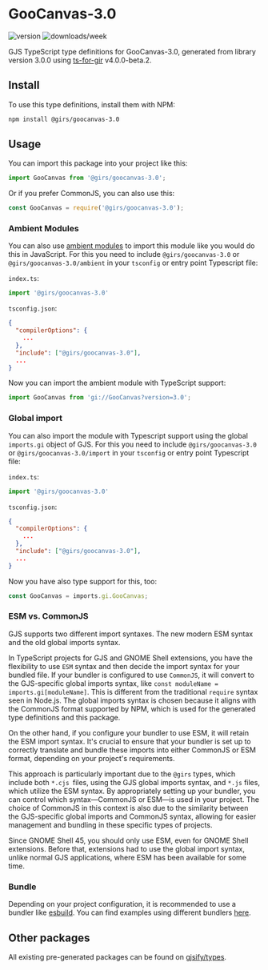 
# GooCanvas-3.0

![version](https://img.shields.io/npm/v/@girs/goocanvas-3.0)
![downloads/week](https://img.shields.io/npm/dw/@girs/goocanvas-3.0)


GJS TypeScript type definitions for GooCanvas-3.0, generated from library version 3.0.0 using [ts-for-gir](https://github.com/gjsify/ts-for-gir) v4.0.0-beta.2.


## Install

To use this type definitions, install them with NPM:
```bash
npm install @girs/goocanvas-3.0
```

## Usage

You can import this package into your project like this:
```ts
import GooCanvas from '@girs/goocanvas-3.0';
```

Or if you prefer CommonJS, you can also use this:
```ts
const GooCanvas = require('@girs/goocanvas-3.0');
```

### Ambient Modules

You can also use [ambient modules](https://github.com/gjsify/ts-for-gir/tree/main/packages/cli#ambient-modules) to import this module like you would do this in JavaScript.
For this you need to include `@girs/goocanvas-3.0` or `@girs/goocanvas-3.0/ambient` in your `tsconfig` or entry point Typescript file:

`index.ts`:
```ts
import '@girs/goocanvas-3.0'
```

`tsconfig.json`:
```json
{
  "compilerOptions": {
    ...
  },
  "include": ["@girs/goocanvas-3.0"],
  ...
}
```

Now you can import the ambient module with TypeScript support: 

```ts
import GooCanvas from 'gi://GooCanvas?version=3.0';
```

### Global import

You can also import the module with Typescript support using the global `imports.gi` object of GJS.
For this you need to include `@girs/goocanvas-3.0` or `@girs/goocanvas-3.0/import` in your `tsconfig` or entry point Typescript file:

`index.ts`:
```ts
import '@girs/goocanvas-3.0'
```

`tsconfig.json`:
```json
{
  "compilerOptions": {
    ...
  },
  "include": ["@girs/goocanvas-3.0"],
  ...
}
```

Now you have also type support for this, too:

```ts
const GooCanvas = imports.gi.GooCanvas;
```


### ESM vs. CommonJS

GJS supports two different import syntaxes. The new modern ESM syntax and the old global imports syntax.

In TypeScript projects for GJS and GNOME Shell extensions, you have the flexibility to use `ESM` syntax and then decide the import syntax for your bundled file. If your bundler is configured to use `CommonJS`, it will convert to the GJS-specific global imports syntax, like `const moduleName = imports.gi[moduleName]`. This is different from the traditional `require` syntax seen in Node.js. The global imports syntax is chosen because it aligns with the CommonJS format supported by NPM, which is used for the generated type definitions and this package.

On the other hand, if you configure your bundler to use ESM, it will retain the ESM import syntax. It's crucial to ensure that your bundler is set up to correctly translate and bundle these imports into either CommonJS or ESM format, depending on your project's requirements.

This approach is particularly important due to the `@girs` types, which include both `*.cjs `files, using the GJS global imports syntax, and `*.js` files, which utilize the ESM syntax. By appropriately setting up your bundler, you can control which syntax—CommonJS or ESM—is used in your project. The choice of CommonJS in this context is also due to the similarity between the GJS-specific global imports and CommonJS syntax, allowing for easier management and bundling in these specific types of projects.

Since GNOME Shell 45, you should only use ESM, even for GNOME Shell extensions. Before that, extensions had to use the global import syntax, unlike normal GJS applications, where ESM has been available for some time.

### Bundle

Depending on your project configuration, it is recommended to use a bundler like [esbuild](https://esbuild.github.io/). You can find examples using different bundlers [here](https://github.com/gjsify/ts-for-gir/tree/main/examples).

## Other packages

All existing pre-generated packages can be found on [gjsify/types](https://github.com/gjsify/types).

